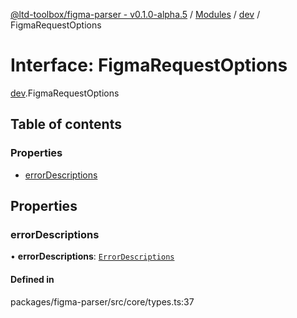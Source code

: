 [@ltd-toolbox/figma-parser - v0.1.0-alpha.5](../README.md) / [Modules](../modules.md) / [dev](../modules/dev.md) / FigmaRequestOptions

# Interface: FigmaRequestOptions

[dev](../modules/dev.md).FigmaRequestOptions

## Table of contents

### Properties

- [errorDescriptions](dev.FigmaRequestOptions.md#errordescriptions)

## Properties

### errorDescriptions

• **errorDescriptions**: [`ErrorDescriptions`](../modules/dev.md#errordescriptions)

#### Defined in

packages/figma-parser/src/core/types.ts:37
